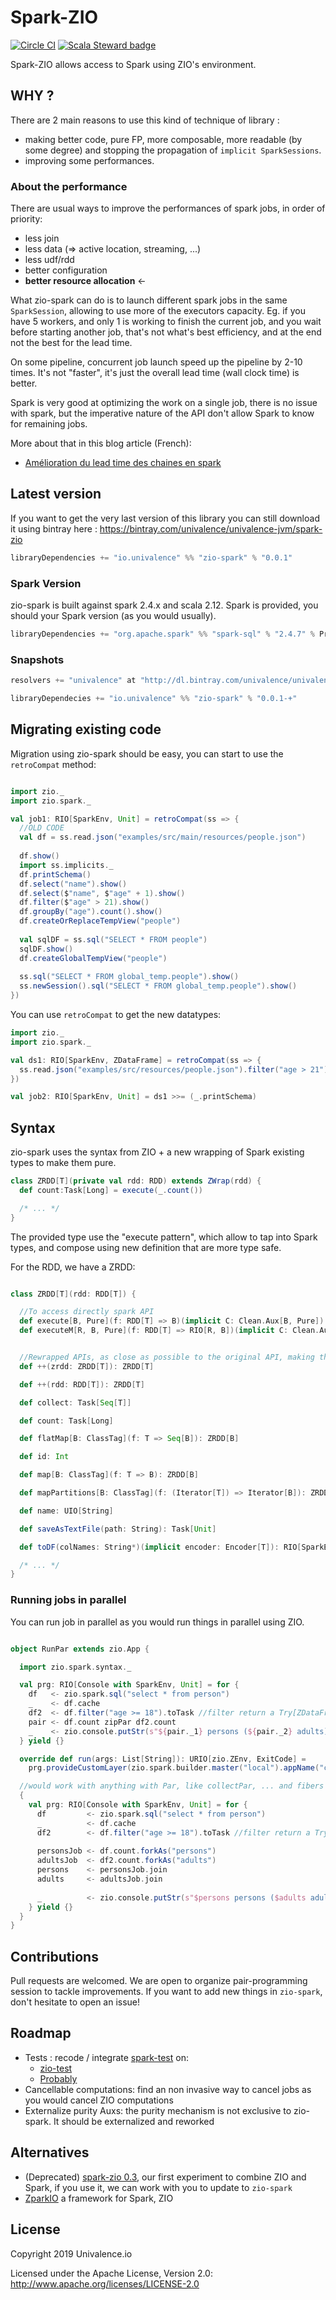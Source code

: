 # Spark-ZIO

[![Circle CI](https://circleci.com/gh/univalence/zio-spark.svg?style=svg)](https://app.circleci.com/pipelines/github/univalence/zio-spark)
[![Scala Steward badge](https://img.shields.io/badge/Scala_Steward-helping-blue.svg?style=flat&logo=data:image/png;base64,iVBORw0KGgoAAAANSUhEUgAAAA4AAAAQCAMAAAARSr4IAAAAVFBMVEUAAACHjojlOy5NWlrKzcYRKjGFjIbp293YycuLa3pYY2LSqql4f3pCUFTgSjNodYRmcXUsPD/NTTbjRS+2jomhgnzNc223cGvZS0HaSD0XLjbaSjElhIr+AAAAAXRSTlMAQObYZgAAAHlJREFUCNdNyosOwyAIhWHAQS1Vt7a77/3fcxxdmv0xwmckutAR1nkm4ggbyEcg/wWmlGLDAA3oL50xi6fk5ffZ3E2E3QfZDCcCN2YtbEWZt+Drc6u6rlqv7Uk0LdKqqr5rk2UCRXOk0vmQKGfc94nOJyQjouF9H/wCc9gECEYfONoAAAAASUVORK5CYII=)](https://scala-steward.org)

Spark-ZIO allows access to Spark using ZIO's environment.

## WHY ?

There are 2 main reasons to use this kind of technique of library : 
* making better code, pure FP, more composable, more readable (by some degree) and stopping the propagation of ```implicit SparkSessions```.
* improving some performances.

### About the performance
There are usual ways to improve the performances of spark jobs, in order of priority:
* less join
* less data (=> active location, streaming, ...)
* less udf/rdd
* better configuration
* **better resource allocation** <-

What zio-spark can do is to launch different spark jobs in the same `SparkSession`, allowing to use more of the executors capacity. Eg. if you have 5 workers, and only 1 is working to finish the current job, and you wait before starting another job, that's not what's best efficiency, and at the end not the best for the lead time.

On some pipeline, concurrent job launch speed up the pipeline by 2-10 times.
It's not "faster", it's just the overall lead time (wall clock time) is better.

Spark is very good at optimizing the work on a single job, there is no issue with spark, but the imperative nature of the API don't allow Spark to know for remaining jobs.


More about that in this blog article (French):
* [Amélioration du lead time des chaines en spark](https://univalence.io/blog/articles/amelioration-du-lead-time-des-chaines-en-spark-avec-un-peu-de-monix/)


## Latest version

If you want to get the very last version of this library you can still download it using bintray here : https://bintray.com/univalence/univalence-jvm/spark-zio

```scala
libraryDependencies += "io.univalence" %% "zio-spark" % "0.0.1"
```

### Spark Version

zio-spark is built against spark 2.4.x and scala 2.12.
Spark is provided, you should your Spark version (as you would usually).

```scala
libraryDependencies += "org.apache.spark" %% "spark-sql" % "2.4.7" % Provided
```

### Snapshots

```scala
resolvers += "univalence" at "http://dl.bintray.com/univalence/univalence-jvm"

libraryDependecies += "io.univalence" %% "zio-spark" % "0.0.1-+"
```

## Migrating existing code

Migration using zio-spark should be easy, you can start to use the `retroCompat` method:

```scala

import zio._
import zio.spark._

val job1: RIO[SparkEnv, Unit] = retroCompat(ss => {
  //OLD CODE
  val df = ss.read.json("examples/src/main/resources/people.json")
  
  df.show()
  import ss.implicits._
  df.printSchema()
  df.select("name").show()
  df.select($"name", $"age" + 1).show()
  df.filter($"age" > 21).show()
  df.groupBy("age").count().show()
  df.createOrReplaceTempView("people")
  
  val sqlDF = ss.sql("SELECT * FROM people")
  sqlDF.show()
  df.createGlobalTempView("people")
  
  ss.sql("SELECT * FROM global_temp.people").show()
  ss.newSession().sql("SELECT * FROM global_temp.people").show()                    
})
```

You can use `retroCompat` to get the new datatypes:
```scala
import zio._
import zio.spark._

val ds1: RIO[SparkEnv, ZDataFrame] = retroCompat(ss => {
  ss.read.json("examples/src/resources/people.json").filter("age > 21")
})

val job2: RIO[SparkEnv, Unit] = ds1 >>= (_.printSchema)
```

## Syntax

zio-spark uses the syntax from ZIO + a new wrapping of Spark existing types to make them pure.
```scala
class ZRDD[T](private val rdd: RDD) extends ZWrap(rdd) {
  def count:Task[Long] = execute(_.count())

  /* ... */
}
```

The provided type use the "execute pattern", which allow to tap into Spark types, and compose using new definition that are more type safe.

For the RDD, we have a ZRDD:
```scala

class ZRDD[T](rdd: RDD[T]) {

  //To access directly spark API
  def execute[B, Pure](f: RDD[T] => B)(implicit C: Clean.Aux[B, Pure]): Task[Pure]
  def executeM[R, B, Pure](f: RDD[T] => RIO[R, B])(implicit C: Clean.Aux[B, Pure]): RIO[R, Pure]


  //Rewrapped APIs, as close as possible to the original API, making them pure
  def ++(zrdd: ZRDD[T]): ZRDD[T]

  def ++(rdd: RDD[T]): ZRDD[T]

  def collect: Task[Seq[T]]

  def count: Task[Long]

  def flatMap[B: ClassTag](f: T => Seq[B]): ZRDD[B]

  def id: Int

  def map[B: ClassTag](f: T => B): ZRDD[B]

  def mapPartitions[B: ClassTag](f: (Iterator[T]) => Iterator[B]): ZRDD[B]

  def name: UIO[String]

  def saveAsTextFile(path: String): Task[Unit]

  def toDF(colNames: String*)(implicit encoder: Encoder[T]): RIO[SparkEnv, ZDataFrame]

  /* ... */
}
```

### Running jobs in parallel

You can run job in parallel as you would run things in parallel using ZIO.

```scala

object RunPar extends zio.App {

  import zio.spark.syntax._

  val prg: RIO[Console with SparkEnv, Unit] = for {
    df   <- zio.spark.sql("select * from person")
    _    <- df.cache
    df2  <- df.filter("age >= 18").toTask //filter return a Try[ZDataFrame]
    pair <- df.count zipPar df2.count
    _    <- zio.console.putStr(s"${pair._1} persons (${pair._2} adults)")
  } yield {}

  override def run(args: List[String]): URIO[zio.ZEnv, ExitCode] =
    prg.provideCustomLayer(zio.spark.builder.master("local").appName("counts").getOrCreate).exitCode

  //would work with anything with Par, like collectPar, ... and fibers
  {
    val prg: RIO[Console with SparkEnv, Unit] = for {
      df         <- zio.spark.sql("select * from person")
      _          <- df.cache
      df2        <- df.filter("age >= 18").toTask //filter return a Try[ZDataFrame]
      
      personsJob <- df.count.forkAs("persons")
      adultsJob  <- df2.count.forkAs("adults")
      persons    <- personsJob.join
      adults     <- adultsJob.join
      
      _          <- zio.console.putStr(s"$persons persons ($adults adults)")
    } yield {}
  }
}
```

## Contributions

Pull requests are welcomed. We are open to organize pair-programming session to tackle improvements.
If you want to add new things in `zio-spark`, don't hesitate to open an issue!


## Roadmap

 * Tests : recode / integrate [spark-test](https://github.com/univalence/spark-tools/tree/master/spark-test) on:
   * [zio-test](https://zio.dev/docs/usecases/usecases_testing)
   * [Probably](https://github.com/propensive/probably)
 * Cancellable computations: find an non invasive way to cancel jobs as you would cancel ZIO computations
 * Externalize purity Auxs: the purity mechanism is not exclusive to zio-spark. It should be externalized and reworked

## Alternatives

 *  (Deprecated) [spark-zio 0.3](https://github.com/univalence/spark-tools/tree/master/spark-zio), our first experiment to combine ZIO and Spark, if you use it, we can work with you to update to `zio-spark`
 *  [ZparkIO](https://github.com/leobenkel/ZparkIO) a framework for Spark, ZIO

## License

Copyright 2019 Univalence.io

Licensed under the Apache License, Version 2.0:
http://www.apache.org/licenses/LICENSE-2.0
